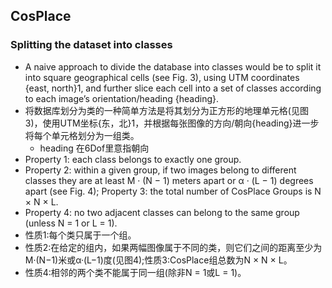 ## CosPlace
### Splitting the dataset into classes
+ A naive approach to divide the database into classes would be to split it into square geographical cells (see Fig. 3), using UTM coordinates {east, north}1, and further slice each cell into a set of classes according to each image’s orientation/heading {heading}.
+ 将数据库划分为类的一种简单方法是将其划分为正方形的地理单元格(见图3)，使用UTM坐标{东，北}1，并根据每张图像的方向/朝向{heading}进一步将每个单元格划分为一组类。
  + heading 在6Dof里意指朝向
+ Property 1: each class belongs to exactly one group.
+ Property 2: within a given group, if two images belong to different classes they are at least M · (N − 1) meters apart or α · (L − 1) degrees apart (see Fig. 4); Property 3: the total number of CosPlace Groups is N × N × L.
+ Property 4: no two adjacent classes can belong to the same group (unless N = 1 or L = 1).
+ 性质1:每个类只属于一个组。
+ 性质2:在给定的组内，如果两幅图像属于不同的类，则它们之间的距离至少为M·(N−1)米或α·(L−1)度(见图4);性质3:CosPlace组总数为N × N × L。
+ 性质4:相邻的两个类不能属于同一组(除非N = 1或L = 1)。